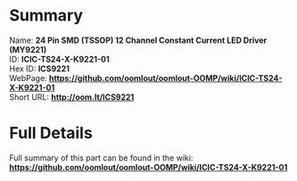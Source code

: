 
Summary
=================
  
Name: __24 Pin SMD (TSSOP) 12 Channel Constant Current LED Driver (MY9221)__    
ID: __ICIC-TS24-X-K9221-01__   
Hex ID: __ICS9221__   
WebPage: __https://github.com/oomlout/oomlout-OOMP/wiki/ICIC-TS24-X-K9221-01__   
Short URL: __http://oom.lt/ICS9221__   

Full Details
==========================
Full summary of this part can be found in the wiki:   
__https://github.com/oomlout/oomlout-OOMP/wiki/ICIC-TS24-X-K9221-01__    

